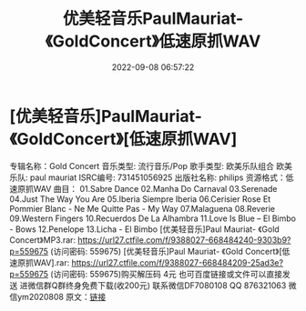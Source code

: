 ﻿---
title: 优美轻音乐PaulMauriat-《GoldConcert》低速原抓WAV
date: 2022-09-08 06:57:22
categories: 新碟专辑、稀有等精品
tags: 纯音雅乐
---
# [优美轻音乐]PaulMauriat-《GoldConcert》[低速原抓WAV]

专辑名称：Gold Concert
音乐类型: 流行音乐/Pop
歌手类型: 欧美乐队组合
欧美乐队: paul mauriat
ISRC编号: 731451056925
出版社名称: philips
资源格式：低速原抓WAV
曲目：
01.Sabre Dance
02.Manha Do Carnaval
03.Serenade
04.Just The Way You Are
05.Iberia Siempre Iberia
06.Cerisier Rose Et Pommier Blanc - Ne Me Quitte Pas - My
Way
07.Malaguena
08.Reverie
09.Western Fingers
10.Recuerdos De La Alhambra
11.Love Is Blue – El Bimbo - Bows
12.Penelope
13.Licha - El Bimbo
[优美轻音乐]Paul Mauriat- 《Gold Concert》MP3.rar: https://url27.ctfile.com/f/9388027-668484240-9303b9?p=559675
(访问密码: 559675)
[优美轻音乐]Paul Mauriat- 《Gold Concert》[低速原抓WAV].rar: https://url27.ctfile.com/f/9388027-668484209-25ad3e?p=559675
(访问密码: 559675)购买解压码 4元
也可百度链接或文件可以直接发送
进微信群Q群终身免费下载(收200元)
联系微信DF7080108 QQ 876321063
微信ym2020808
原文：[链接](https://blog.sina.com.cn/s/blog_1647c7e7601030zav.html)
